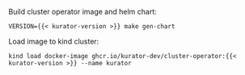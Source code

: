 Build cluster operator image and helm chart:

```console
VERSION={{< kurator-version >}} make gen-chart
```

Load image to kind cluster:

```console
kind load docker-image ghcr.io/kurator-dev/cluster-operator:{{< kurator-version >}} --name kurator
```
